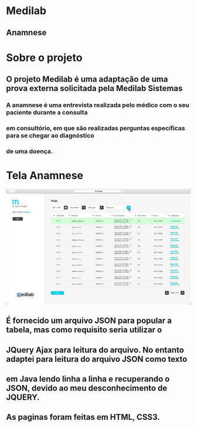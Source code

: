 # Medilab
## Anamnese

# Sobre o projeto
## O projeto Medilab é uma adaptação de uma prova externa solicitada pela Medilab Sistemas
### A anamnese é uma entrevista realizada pelo médico com o seu paciente durante a consulta 
### em consultório, em que são realizadas perguntas específicas para se chegar ao diagnóstico 
### de uma doença.

# Tela Anamnese
![anamnese01](https://github.com/arjios/Medilab/blob/main/Anamnese.jpg)

## É fornecido um arquivo JSON para popular a tabela, mas como requisito seria utilizar o 
## JQuery Ajax para leitura do arquivo. No entanto adaptei para leitura do arquivo JSON como texto 
## em Java lendo linha a linha e recuperando o JSON, devido ao meu desconhecimento de JQUERY.

## As paginas foram feitas em HTML, CSS3.
